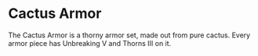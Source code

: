 # Cactus Armor
The Cactus Armor is a thorny armor set, made out from pure cactus. Every armor piece has Unbreaking V and Thorns III on it.